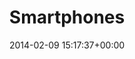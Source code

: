 ---
title:		"Smartphones"
type:		"photos"
mediatype:		"upload"
location:		"Berlin, Germany"
date:		"2014-02-09 15:17:37+00:00"
album:		"people"
filename:		"smartphones.md"
series:		"friends"
cl_public_id:		"people/smartphones"
cl_version:		1497005557
format:		"tiff"
bytes:		5477468
width:		2560
height:		1440
colours:
- "#DED0C6"
- "#2B1B1B"
- "#876E4C"
- "#CF9F7F"
- "#C5A77E"
- "#8D8078"
- "#82614C"
- "#CFD7D9"
- "#403423"
- "#78394B"
- "#2D2626"
- "#DB8793"
- "#D9DADE"
- "#2C0913"
- "#D2D2C4"
- "#6C445C"
exposure_mode:		"Auto"
program:		"Aperture-priority AE"
aperture:		"2.0"
focal_length:		"50.0 mm"
iso:		"200"
shutter_speed:		"1/500"
metering:		"Multi-segment"
flash:		"Off, Did not fire"
white_balance:		"Custom"
colour_temp:		"6350"
has_crop:		"true"
orientation:		"Horizontal (normal)"
camera_model:		"NIKON D800"
lens_info:		"Nikon Nikkor 50mm f/1.4"
artist:		"No artist info"
x_resolution:		"300"
y_resolution:		"300"
---